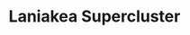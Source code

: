 ---
title: "Laniakea Supercluster"
hashtag: laniakea-supercluster
layout: hashtag
tags:
  - astronomy
---